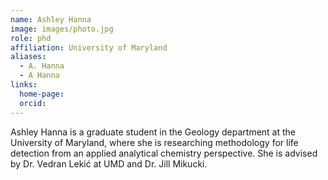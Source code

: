 ```yaml
---
name: Ashley Hanna
image: images/photo.jpg
role: phd
affiliation: University of Maryland
aliases:
  - A. Hanna
  - A Hanna
links:
  home-page:
  orcid:
---
```


Ashley Hanna is a graduate student in the Geology department at the University of Maryland, 
where she is researching methodology for life detection from an applied analytical chemistry perspective. 
She is advised by Dr. Vedran Lekić at UMD and Dr. Jill Mikucki.


